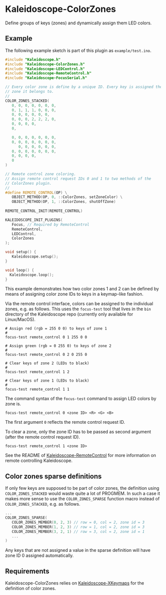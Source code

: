 # Kaleidoscope-ColorZones

Define groups of keys (zones) and dynamically assign them LED colors.

## Example

The following example sketch is part of this plugin as `example/test.ino`.

```cpp
#include "Kaleidoscope.h"
#include "Kaleidoscope-ColorZones.h"
#include "Kaleidoscope-LEDControl.h"
#include "Kaleidoscope-RemoteControl.h"
#include "Kaleidoscope-FocusSerial.h"

// Every color zone is define by a unique ID. Every key is assigned the 
// zone it belongs to.
//
COLOR_ZONES_STACKED(
   0, 0, 0, 0, 0, 0, 0,
   0, 1, 1, 1, 0, 0, 0,
   0, 0, 0, 0, 0, 0,
   0, 0, 0, 2, 2, 2, 0,
   0, 0, 0, 0,
   0,

   0, 0, 0, 0, 0, 0, 0,
   0, 0, 0, 0, 0, 0, 0,
      0, 0, 0, 0, 0, 0,
   0, 0, 0, 0, 0, 0, 0,
   0, 0, 0, 0,
   0 
)

// Remote control zone coloring.
// Assign remote control request IDs 0 and 1 to two methods of the
// ColorZones plugin.
//
#define REMOTE_CONTROL(OP) \
   OBJECT_METHOD(OP, 0, ::ColorZones, setZoneColor) \
   OBJECT_METHOD(OP, 1, ::ColorZones, shutOffZone)
   
REMOTE_CONTROL_INIT(REMOTE_CONTROL) 

KALEIDOSCOPE_INIT_PLUGINS(
   Focus, // Required by RemoteControl
   RemoteControl,
   LEDControl,
   ColorZones
);

void setup() {  
   Kaleidoscope.setup();
}

void loop() {
  Kaleidoscope.loop();
}
```

This example demonstrates how two color zones 1 and 2 can be defined by means
of assigning color zone IDs to keys in a keymap-like fashion.

Via the remote control interface, colors can be assigned to the individual zones, e.g. as follows. This uses the `focus-test` tool that lives in the `bin` directory of the Kaleidoscope repo (currently only available for Linux/MacOS).

```
# Assign red (rgb = 255 0 0) to keys of zone 1
#
focus-test remote_control 0 1 255 0 0

# Assign green (rgb = 0 255 0) to keys of zone 2
#
focus-test remote_control 0 2 0 255 0 

# Clear keys of zone 2 (LEDs to black)
#
focus-test remote_control 1 2 

# Clear keys of zone 1 (LEDs to black)
#
focus-test remote_control 1 1
```

The command syntax of the `focus-test` command to assign LED colors by zone is.

```
focus-test remote_control 0 <zone ID> <R> <G> <B>
```
The first argument `0` reflects the remote control request ID.

To clear a zone, only the zone ID has to be passed as second argument (after the remote control request ID).

```
focus-test remote_control 1 <zone ID>
```

See the README of [Kaleidoscope-RemoteControl](https://github.com/CapeLeidokos/Kaleidoscope-RemoteControl.git) for more information on remote controlling Kaleidoscope.

## Color zones sparse definitions

If only few keys are supposed to be part of color zones, the definition using
`COLOR_ZONES_STACKED` would waste quite a lot of PROGMEM. 
In such a case it makes more sense to use the `COLOR_ZONES_SPARSE` function macro
instead of `COLOR_ZONES_STACKED`, e.g. as follows.

```cpp
...
COLOR_ZONES_SPARSE(
   COLOR_ZONES_MEMBER(0, 2, 3) // row = 0, col = 2, zone id = 3
   COLOR_ZONES_MEMBER(1, 2, 3) // row = 1, col = 2, zone id = 3
   COLOR_ZONES_MEMBER(3, 2, 1) // row = 3, col = 2, zone id = 1
   ...
)
```
Any keys that are not assigned a value in the sparse definition will have
zone ID 0 assigned automatically.

## Requirements

Kaleidoscope-ColorZones relies on [Kaleidoscope-XKeymaps](https://github.com/CapeLeidokos/Kaleidoscope-XKeymaps.git) for the definition of color zones.
